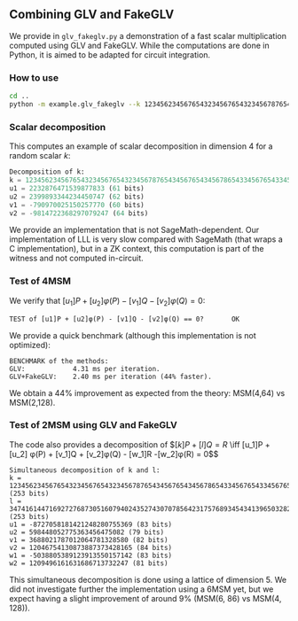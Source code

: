 ## Combining GLV and FakeGLV
We provide in `glv_fakeglv.py` a demonstration of a fast scalar multiplication computed using GLV and FakeGLV. 
While the computations are done in Python, it is aimed to be adapted for circuit integration.

### How to use
```bash
cd ..
python -m example.glv_fakeglv --k 12345623456765432345676543234567876543456765434567865433456765433456765433456 --l 13456384938498474896734986734986734986739863749863746020720946720694720496702
```
### Scalar decomposition
This computes an example of scalar decomposition in dimension 4 for a random scalar $k$:
```python
Decomposition of k:
k = 12345623456765432345676543234567876543456765434567865433456765433456765433456 (253 bits)
u1 = 2232876471539877833 (61 bits)
u2 = 2399893344234450747 (62 bits)
v1 = -790970025150257770 (60 bits)
v2 = -9814722368297079247 (64 bits)
```
We provide an implementation that is not SageMath-dependent. Our implementation of LLL is very slow compared with SageMath (that wraps a C implementation), but in a ZK context, this computation is part of the witness and not computed in-circuit.

### Test of 4MSM
We verify that $[u_1]P + [u_2]φ(P) - [v_1]Q - [v_2]φ(Q) = 0$:
```
TEST of [u1]P + [u2]φ(P) - [v1]Q - [v2]φ(Q) == 0?		OK
```
We provide a quick benchmark (although this implementation is not optimized):
```
BENCHMARK of the methods:
GLV:       	    4.31 ms per iteration.
GLV+FakeGLV:	2.40 ms per iteration (44% faster).

```
We obtain a 44% improvement as expected from the theory: MSM(4,64) vs MSM(2,128).

### Test of 2MSM using GLV and FakeGLV
The code also provides a decomposition of
$$[k]P+[l]Q =R$ \iff [u_1]P + [u_2] φ(P) + [v_1]Q + [v_2]φ(Q) - [w_1]R -[w_2]φ(R) = 0$$
```
Simultaneous decomposition of k and l:
k = 12345623456765432345676543234567876543456765434567865433456765433456765433456 (253 bits)
l = 347416144716927276873051607940243527430707856423175768934543413965032823901 (253 bits)
u1 = -8727058181421248280755369 (83 bits)
u2 = 598448052775363456475082 (79 bits)
v1 = 3688021787012064781328580 (82 bits)
v2 = 12046754130873887373428165 (84 bits)
w1 = -5038805389123913550157142 (83 bits)
w2 = 1209496161631686713732247 (81 bits)
```
This simultaneous decomposition is done using a lattice of dimension 5. We did not investigate further the implementation using a 6MSM yet, but we expect having a slight improvement of around 9% (MSM(6, 86) vs MSM(4, 128)).
